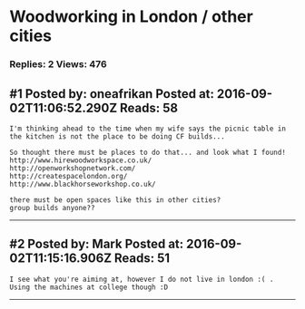 # Woodworking in London / other cities

### Replies: 2 Views: 476

## \#1 Posted by: oneafrikan Posted at: 2016-09-02T11:06:52.290Z Reads: 58

```
I'm thinking ahead to the time when my wife says the picnic table in the kitchen is not the place to be doing CF builds...

So thought there must be places to do that... and look what I found!
http://www.hirewoodworkspace.co.uk/
http://openworkshopnetwork.com/
http://createspacelondon.org/
http://www.blackhorseworkshop.co.uk/

there must be open spaces like this in other cities?
group builds anyone??
```

---
## \#2 Posted by: Mark Posted at: 2016-09-02T11:15:16.906Z Reads: 51

```
I see what you're aiming at, however I do not live in london :( . Using the machines at college though :D
```

---
